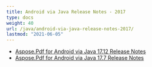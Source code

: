 ```yaml
---
title: Android via Java Release Notes - 2017
type: docs
weight: 40
url: /java/android-via-java-release-notes-2017/
lastmod: "2021-06-05"
---
```


- [Aspose.Pdf for Android via Java 17.12 Release Notes](/pdf/java/aspose-pdf-for-android-via-java-17-12-release-notes/)
- [Aspose.Pdf for Android via Java 17.7 Release Notes](/pdf/java/aspose-pdf-for-android-via-java-17-7-release-notes/)
